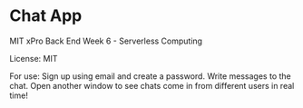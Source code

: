 # Chat App

MIT xPro Back End Week 6 - Serverless Computing

License: MIT

For use: 
Sign up using email and create a password. 
Write messages to the chat. 
Open another window to see chats come in from different users in real time!

